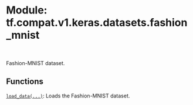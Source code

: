 <div itemscope itemtype="http://developers.google.com/ReferenceObject">
<meta itemprop="name" content="tf.compat.v1.keras.datasets.fashion_mnist" />
<meta itemprop="path" content="Stable" />
</div>

# Module: tf.compat.v1.keras.datasets.fashion_mnist


<table class="tfo-notebook-buttons tfo-api" align="left">
</table>



Fashion-MNIST dataset.



## Functions

[`load_data(...)`](../../../../../tf/keras/datasets/fashion_mnist/load_data.md): Loads the Fashion-MNIST dataset.

